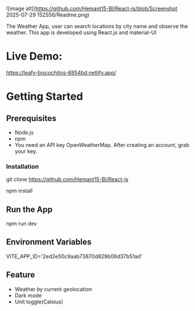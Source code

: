 ![image alt](https://github.com/Hemant15-Bl/React-js/blob/Screenshot 2025-07-29 152556/Readme.png)


The Weather App, user can search locations by city name and observe the weather.
This app is developed using React.js and material-UI

# Live Demo:
https://leafy-biscochitos-6954bd.netlify.app/


# Getting Started

## Prerequisites
- Node.js
- npm
- You need an API key OpenWeatherMap. After creating an account, grab your key.
### Installation
git clone https://github.com/Hemant15-Bl/React-js

npm install

## Run the App
npm run dev

## Environment Variables
VITE_APP_ID='2ed2e50c9aab73870d829b06d37b51ad'

## Feature
- Weather by current geolocation
- Dark mode
- Unit toggle(Calsius)
